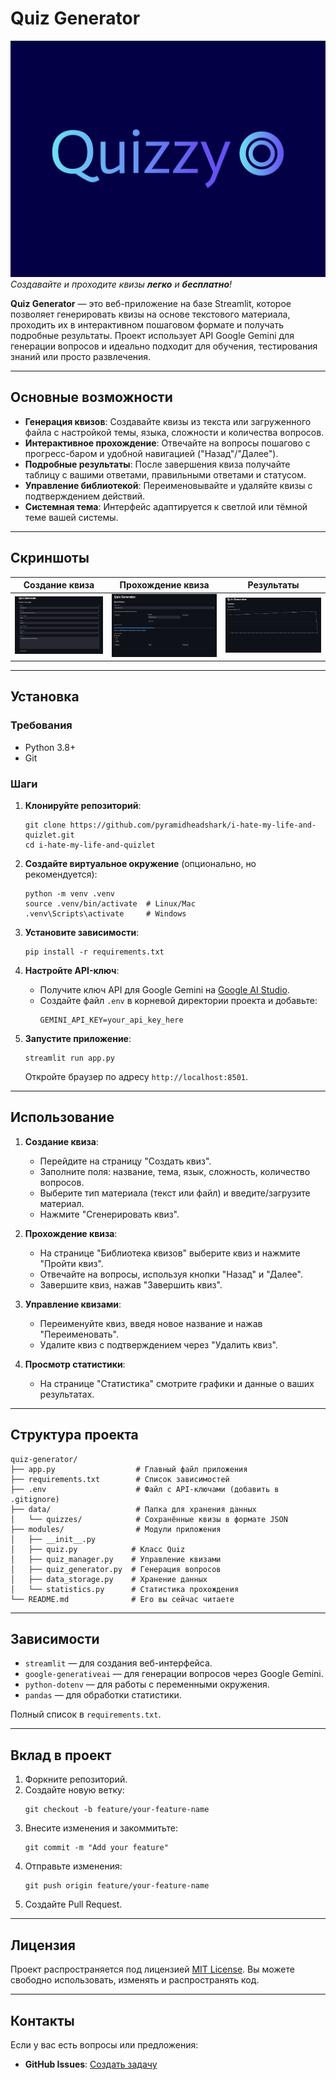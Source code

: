 # Quiz Generator

![Quiz Generator Logo](media/logo.png)
*Создавайте и проходите квизы **легко** и **бесплатно**!*

**Quiz Generator** — это веб-приложение на базе Streamlit, которое позволяет генерировать квизы на основе текстового материала, проходить их в интерактивном пошаговом формате и получать подробные результаты. Проект использует API Google Gemini для генерации вопросов и идеально подходит для обучения, тестирования знаний или просто развлечения.

---

## Основные возможности

- **Генерация квизов**: Создавайте квизы из текста или загруженного файла с настройкой темы, языка, сложности и количества вопросов.
- **Интерактивное прохождение**: Отвечайте на вопросы пошагово с прогресс-баром и удобной навигацией ("Назад"/"Далее").
- **Подробные результаты**: После завершения квиза получайте таблицу с вашими ответами, правильными ответами и статусом.
- **Управление библиотекой**: Переименовывайте и удаляйте квизы с подтверждением действий.
- **Системная тема**: Интерфейс адаптируется к светлой или тёмной теме вашей системы.

---

## Скриншоты

| Создание квиза | Прохождение квиза | Результаты |
|----------------|-------------------|------------|
| ![Create](media/generator.png) | ![Quiz](media/library.png) | ![Results](media/statistics.png) |


---

## Установка

### Требования
- Python 3.8+
- Git

### Шаги
1. **Клонируйте репозиторий**:
   ```
   git clone https://github.com/pyramidheadshark/i-hate-my-life-and-quizlet.git
   cd i-hate-my-life-and-quizlet
   ```

2. **Создайте виртуальное окружение** (опционально, но рекомендуется):
   ```
   python -m venv .venv
   source .venv/bin/activate  # Linux/Mac
   .venv\Scripts\activate     # Windows
   ```

3. **Установите зависимости**:
   ```
   pip install -r requirements.txt
   ```

4. **Настройте API-ключ**:
   - Получите ключ API для Google Gemini на [Google AI Studio](https://aistudio.google.com/).
   - Создайте файл `.env` в корневой директории проекта и добавьте:
     ```
     GEMINI_API_KEY=your_api_key_here
     ```

5. **Запустите приложение**:
   ```
   streamlit run app.py
   ```
   Откройте браузер по адресу `http://localhost:8501`.

---

## Использование

1. **Создание квиза**:
   - Перейдите на страницу "Создать квиз".
   - Заполните поля: название, тема, язык, сложность, количество вопросов.
   - Выберите тип материала (текст или файл) и введите/загрузите материал.
   - Нажмите "Сгенерировать квиз".

2. **Прохождение квиза**:
   - На странице "Библиотека квизов" выберите квиз и нажмите "Пройти квиз".
   - Отвечайте на вопросы, используя кнопки "Назад" и "Далее".
   - Завершите квиз, нажав "Завершить квиз".

3. **Управление квизами**:
   - Переименуйте квиз, введя новое название и нажав "Переименовать".
   - Удалите квиз с подтверждением через "Удалить квиз".

4. **Просмотр статистики**:
   - На странице "Статистика" смотрите графики и данные о ваших результатах.

---

## Структура проекта

```
quiz-generator/
├── app.py                  # Главный файл приложения
├── requirements.txt        # Список зависимостей
├── .env                    # Файл с API-ключами (добавить в .gitignore)
├── data/                   # Папка для хранения данных
│   └── quizzes/            # Сохранённые квизы в формате JSON
├── modules/                # Модули приложения
│   ├── __init__.py
│   ├── quiz.py            # Класс Quiz
│   ├── quiz_manager.py    # Управление квизами
│   ├── quiz_generator.py  # Генерация вопросов
│   ├── data_storage.py    # Хранение данных
│   └── statistics.py      # Статистика прохождения
└── README.md              # Его вы сейчас читаете
```

---

## Зависимости

- `streamlit` — для создания веб-интерфейса.
- `google-generativeai` — для генерации вопросов через Google Gemini.
- `python-dotenv` — для работы с переменными окружения.
- `pandas` — для обработки статистики.

Полный список в `requirements.txt`.

---

## Вклад в проект

1. Форкните репозиторий.
2. Создайте новую ветку:
   ```
   git checkout -b feature/your-feature-name
   ```
3. Внесите изменения и закоммитьте:
   ```
   git commit -m "Add your feature"
   ```
4. Отправьте изменения:
   ```
   git push origin feature/your-feature-name
   ```
5. Создайте Pull Request.

---

## Лицензия

Проект распространяется под лицензией [MIT License](LICENSE). Вы можете свободно использовать, изменять и распространять код.

---

## Контакты

Если у вас есть вопросы или предложения:
- **GitHub Issues**: [Создать задачу](https://github.com/pyramidheadshark/i-hate-my-life-and-quizlet/issues)

